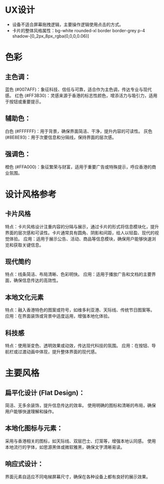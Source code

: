 # UX设计
- 设备不适合屏幕拖拽逻辑，主要操作逻辑使用点击的方式。
- 卡片的整体风格属性：bg-white rounded-xl border border-grey p-4
               shadow-[0_2px_8px_rgba(0,0,0,0.06)]

# 色彩

## 主色调：
蓝色 (#007AFF)：象征科技、信任与可靠，适合作为主色调，传达专业与现代感。
红色 (#FF3B30)：灵感来源于香港的标志性颜色，增添活力与吸引力，适用于按钮或重要提示。

## 辅助色：
白色 (#FFFFFF)：用于背景，确保界面简洁、干净，提升内容的可读性。
灰色 (#8E8E93)：用于次要信息和分隔线，保持界面的层次感。

## 强调色：
橙色 (#FFA000)：象征繁荣与财富，适用于重要广告或特殊提示，呼应香港的商业氛围。

# 设计风格参考
## 卡片风格
特点：卡片风格设计注重内容的分隔与展示，通过卡片的形式将信息模块化，提升界面的层次感和可读性。卡片通常具有圆角、阴影和间距，给人以轻盈、现代的视觉体验。
应用：适用于展示公告、活动、商品等信息模块，确保用户能够快速浏览和获取关键信息。


## 现代简约
特点：线条简洁、布局清晰、色彩明快。
应用：适用于播放广告和文档的主要界面，确保信息传达的高效性。

## 本地文化元素
特点：融入香港特色的图案或符号，如维多利亚港、天际线、传统节日图案等。
应用：在界面装饰或背景中适度运用，增强本地化体验。

## 科技感
特点：使用渐变色、透明效果或动效，传达现代科技的氛围。
应用：在按钮、导航栏或过渡动画中体现，提升整体界面的现代感。

# 主要风格

## 扁平化设计 (Flat Design)：
简洁、无多余装饰，提升信息传达的效率。
使用明确的图标和清晰的布局，确保用户能够快速理解和操作。

## 本地化图标与元素：

采用与香港相关的图标，如天际线、双层巴士、灯笼等，增强本地认同感。
使用本地流行的字体，如思源黑体或微软雅黑，确保文字清晰易读。

## 响应式设计：

界面元素自适应不同电梯屏幕尺寸，确保在各种设备上都有良好的展示效果。

